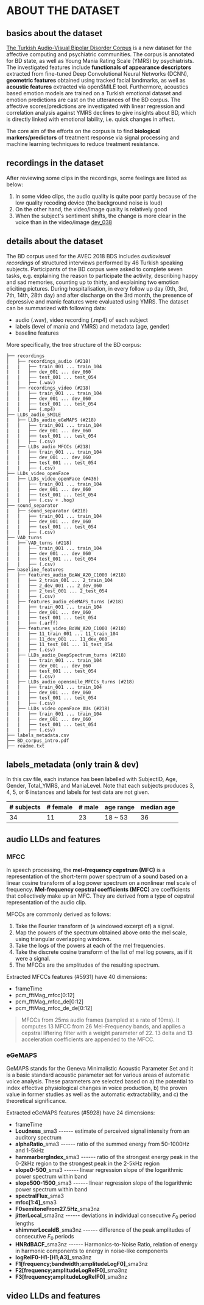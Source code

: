 # ABOUT THE DATASET

## basics about the dataset

[The Turkish Audio-Visual Bipolar Disorder Corpus](https://www.cmpe.boun.edu.tr/~salah/ciftci18aciiasia.pdf) is a new dataset for the affective computing and psychiatric communities. The corpus is annotated for BD state, as well as Young Mania Rating Scale (YMRS) by psychiatrists. The investigated features include __functionals of appearance descriptors__ extracted from fine-tuned Deep Convolutional Neural Networks (DCNN), __geometric features__ obtained using tracked facial landmarks, as well as __acoustic features__ extracted via openSMILE tool. Furthermore, acoustics based emotion models are trained on a Turkish emotional dataset and emotion predictions are cast on the utterances of the BD corpus. The affective scores/predictions are investigated with linear regression and correlation analysis against YMRS declines to give insights about BD, which is directly linked with emotional lability, i.e. quick changes in affect.

The core aim of the efforts on the corpus is to find **biological markers/predictors** of treatment response via signal processing and machine learning techniques to reduce treatment resistance.

## recordings in the dataset

After reviewing some clips in the recordings, some feelings are listed as below:
1. In some video clips, the audio quality is quite poor partly because of the low quality recoding device (the background noise is loud)
2. On the other hand, the video/image quality is relatively good
3. When the subject's sentiment shifts, the change is more clear in the voice than in the video/image [dev_038]()


## details about the dataset

The BD corpus used for the AVEC 2018 BDS includes *audiovisual recordings* of structured interviews performed by 46 Turkish speaking subjects. Participants of the BD corpus were asked to complete seven tasks, e.g. explaining the reason to participate the activity, describing happy and sad memories, counting up to thirty, and explaining two emotion eliciting pictures. During hospitalisation, in every follow up day (0th, 3rd, 7th, 14th, 28th day) and after discharge on the 3rd month, the presence of depressive and manic features were evaluated using YMRS. The dataset can be summarized with following data:

* audio (.wav), video recording (.mp4) of each subject
* labels (level of mania and YMRS) and metadata (age, gender)
* baseline features

More specifically, the tree structure of the BD corpus:

```tree
├── recordings
│   ├── recordings_audio (#218)
|   |   ├── train_001 ... train_104
|   |   ├── dev_001 ... dev_060
|   |   ├── test_001 ... test_054
|   |   ├── (.wav)
|   ├── recordings_video (#218)
|   |   ├── train_001 ... train_104
|   |   ├── dev_001 ... dev_060
|   |   ├── test_001 ... test_054
|   |   ├── (.mp4)
├── LLDs_audio_SMILE
|   ├── LLDs_audio_eGeMAPS (#218)
|   |   ├── train_001 ... train_104
|   |   ├── dev_001 ... dev_060
|   |   ├── test_001 ... test_054
|   |   ├── (.csv)
|   ├── LLDs_audio_MFCCs (#218)
|   |   ├── train_001 ... train_104
|   |   ├── dev_001 ... dev_060
|   |   ├── test_001 ... test_054
|   |   ├── (.csv)
├── LLDs_video_openFace
|   ├── LLDs_video_openFace (#436)
|   |   ├── train_001 ... train_104
|   |   ├── dev_001 ... dev_060
|   |   ├── test_001 ... test_054
|   |   ├── (.csv + .hog)
├── sound_separator
|   ├── sound_separator (#218)
|   |   ├── train_001 ... train_104
|   |   ├── dev_001 ... dev_060
|   |   ├── test_001 ... test_054
|   |   ├── (.csv)
├── VAD_turns
|   ├── VAD_turns (#218)
|   |   ├── train_001 ... train_104
|   |   ├── dev_001 ... dev_060
|   |   ├── test_001 ... test_054
|   |   ├── (.csv)
├── baseline_features
|   ├── features_audio_BoAW_A20_C1000 (#218)
|   |   ├── 2_train_001 ... 2_train_104
|   |   ├── 2_dev_001 ... 2_dev_060
|   |   ├── 2_test_001 ... 2_test_054
|   |   ├── (.csv)
|   ├── features_audio_eGeMAPS_turns (#218)
|   |   ├── train_001 ... train_104
|   |   ├── dev_001 ... dev_060
|   |   ├── test_001 ... test_054
|   |   ├── (.arff)
|   ├── features_video_BoVW_A20_C1000 (#218)
|   |   ├── 11_train_001 ... 11_train_104
|   |   ├── 11_dev_001 ... 11_dev_060
|   |   ├── 11_test_001 ... 11_test_054
|   |   ├── (.csv)
|   ├── LLDs_audio_DeepSpectrum_turns (#218)
|   |   ├── train_001 ... train_104
|   |   ├── dev_001 ... dev_060
|   |   ├── test_001 ... test_054
|   |   ├── (.csv)
|   ├── LLDs_audio_opensmile_MFCCs_turns (#218)
|   |   ├── train_001 ... train_104
|   |   ├── dev_001 ... dev_060
|   |   ├── test_001 ... test_054
|   |   ├── (.csv)
|   ├── LLDs_video_openFace_AUs (#218)
|   |   ├── train_001 ... train_104
|   |   ├── dev_001 ... dev_060
|   |   ├── test_001 ... test_054
|   |   ├── (.csv)
├── labels_metadata.csv
├── BD_corpus_intro.pdf
├── readme.txt
```

## labels_metadata (only train & dev)
In this csv file, each instance has been labelled with SubjectID, Age, Gender, Total_YMRS, and ManiaLevel. Note that each subjects produces 3, 4, 5, or 6 instances and labels for test data are not given.

| # subjects | # female | # male | age range  | median age |
| --         | --       | --     | --         | --         |
| 34         | 11       | 23     | 18 ~ 53    | 36         |

## audio LLDs and features

### MFCC
In speech processing, the __mel-frequency cepstrum (MFC)__ is a representation of the short-term power spectrum of a sound based on a linear cosine transform of a log power spectrum on a nonlinear mel scale of frequency. __Mel-frequency cepstral coefficients (MFCC)__ are coefficients that collectively make up an MFC. They are derived from a type of cepstral representation of the audio clip. 

MFCCs are commonly derived as follows:
1. Take the Fourier transform of (a windowed excerpt of) a signal.
2. Map the powers of the spectrum obtained above onto the mel scale, using triangular overlapping windows.
3. Take the logs of the powers at each of the mel frequencies.
4. Take the discrete cosine transform of the list of mel log powers, as if it were a signal.
5. The MFCCs are the amplitudes of the resulting spectrum.

Extracted MFCCs features (#5931) have 40 dimensions:
* frameTime
* pcm_fftMag_mfcc[0:12]
* pcm_fftMag_mfcc_de[0:12]
* pcm_fftMag_mfcc_de_de[0:12]

> MFCCs from 25ms audio frames (sampled at a rate of 10ms). It computes 13 MFCC from 26 Mel-Frequency bands, and applies a cepstral liftering filter with a weight parameter of 22. 13 delta and 13 acceleration coefficients are appended to the MFCC.

### eGeMAPS

GeMAPS stands for the Geneva Minimalistic Acoustic Parameter Set and it is a basic standard acoustic parameter set for various areas of automatic voice analysis. These parameters are selected based on a) the potential to index effective physiological changes in voice production, b) the proven value in former studies as well as the automatic extractability, and c) the theoretical significance.

Extracted eGeMAPS features (#5928) have 24 dimensions:
* frameTime
* **Loudness**_sma3 ------ estimate of perceived signal intensity from an auditory spectrum
* **alphaRatio**_sma3 ------ ratio of the summed energy from 50-1000Hz and 1-5kHz
* **hammarbergIndex**_sma3 ------ ratio of the strongest energy peak in the 0-2kHz region to the strongest peak in the 2-5kHz region
* **slope0-500**_sma3 ------ linear regression slope of the logarithmic power spectrum within band
* **slope500-1500**_sma3 ------ linear regression slope of the logarithmic power spectrum within band
* **spectralFlux**_sma3
* **mfcc[1:4]**_sma3
* **F0semitoneFrom27.5Hz**_sma3nz
* **jitterLocal**_sma3nz ------ deviations in individual consecutive $F_0$ period lengths
* **shimmerLocaldB**_sma3nz ------ difference of the peak amplitudes of consecutive $F_0$ periods 
* **HNRdBACF**_sma3nz ------ Harmonics-to-Noise Ratio, relation of energy in harmonic components to energy in noise-like components
* **logRelF0-H1-[H1;A3]**_sma3nz
* **F1[frequency;bandwidth;amplitudeLogF0]**_sma3nz 
* **F2[frequency;amplitudeLogRelF0]**_sma3nz
* **F3[frequency;amplitudeLogRelF0]**_sma3nz

## video LLDs and features
